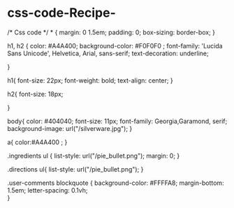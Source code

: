 # css-code-Recipe-
/* Css code */
*
{
    margin: 0 1.5em;
    padding: 0;
    box-sizing: border-box;
}

h1,
h2
{
    color: #A4A400;
    background-color: #F0F0F0 ;
    font-family: 'Lucida Sans Unicode', Helvetica, Arial, sans-serif;
    text-decoration: underline;
    

}

h1{
    font-size: 22px;
    font-weight: bold;
    text-align: center;
}

h2{
    font-size: 18px;

}

body{
    color: #404040;
    font-size: 11px;
    font-family:  Georgia,Garamond, serif;
    background-image: url("/silverware.jpg");
}

a{
    color:#A4A400 ;
}

.ingredients
ul
{
    list-style: url("/pie_bullet.png");
    margin: 0;
}

.directions
ul{
    list-style: url("/pie_bullet.png");
}

.user-comments 
blockquote
{
    background-color: #FFFFA8; 
    margin-bottom: 1.5em;
    letter-spacing: 0.1vh;  
}
